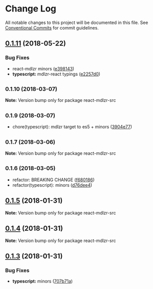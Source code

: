 # Change Log

All notable changes to this project will be documented in this file.
See [Conventional Commits](https://conventionalcommits.org) for commit guidelines.

<a name="0.1.11"></a>
## [0.1.11](https://github.com/wallaroo/modelizr/compare/v0.1.10...v0.1.11) (2018-05-22)


### Bug Fixes

* react-mdlzr minors ([e398143](https://github.com/wallaroo/modelizr/commit/e398143))
* **typescript:** mdlzr-react typings ([e2257d0](https://github.com/wallaroo/modelizr/commit/e2257d0))




<a name="0.1.10"></a>
## <small>0.1.10 (2018-03-07)</small>





**Note:** Version bump only for package react-mdlzr-src

<a name="0.1.9"></a>
## <small>0.1.9 (2018-03-07)</small>

* chore(typescript): mdlzr target to es5 + minors ([3904e77](https://github.com/wallaroo/modelizr/commit/3904e77))




<a name="0.1.7"></a>
## <small>0.1.7 (2018-03-06)</small>





**Note:** Version bump only for package react-mdlzr-src

<a name="0.1.6"></a>
## <small>0.1.6 (2018-03-05)</small>

* refactor: BREAKING CHANGE ([f680186](https://github.com/wallaroo/modelizr/commit/f680186))
* refactor(typescript): minors ([d76dee4](https://github.com/wallaroo/modelizr/commit/d76dee4))




<a name="0.1.5"></a>
## [0.1.5](https://github.com/wallaroo/modelizr/compare/v0.1.4...v0.1.5) (2018-01-31)




**Note:** Version bump only for package react-mdlzr-src

<a name="0.1.4"></a>
## [0.1.4](https://github.com/wallaroo/modelizr/compare/v0.1.3...v0.1.4) (2018-01-31)




**Note:** Version bump only for package react-mdlzr-src

<a name="0.1.3"></a>
## [0.1.3](https://github.com/wallaroo/modelizr/compare/v0.1.2...v0.1.3) (2018-01-31)


### Bug Fixes

* **typescript:** minors ([707b71a](https://github.com/wallaroo/modelizr/commit/707b71a))
